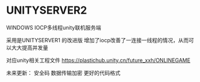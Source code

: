 # UNITYSERVER2
WINDOWS IOCP多线程unity联机服务端


采用是UNITYSERVER1 的改进版  增加了iocp改善了一连接一线程的情况，从而可以大大提高并发量

对应unity相关工程文件 https://plastichub.unity.cn/future_xxh/ONLINEGAME

未来更新：
安全码
数据传输加密
更好的代码格式
